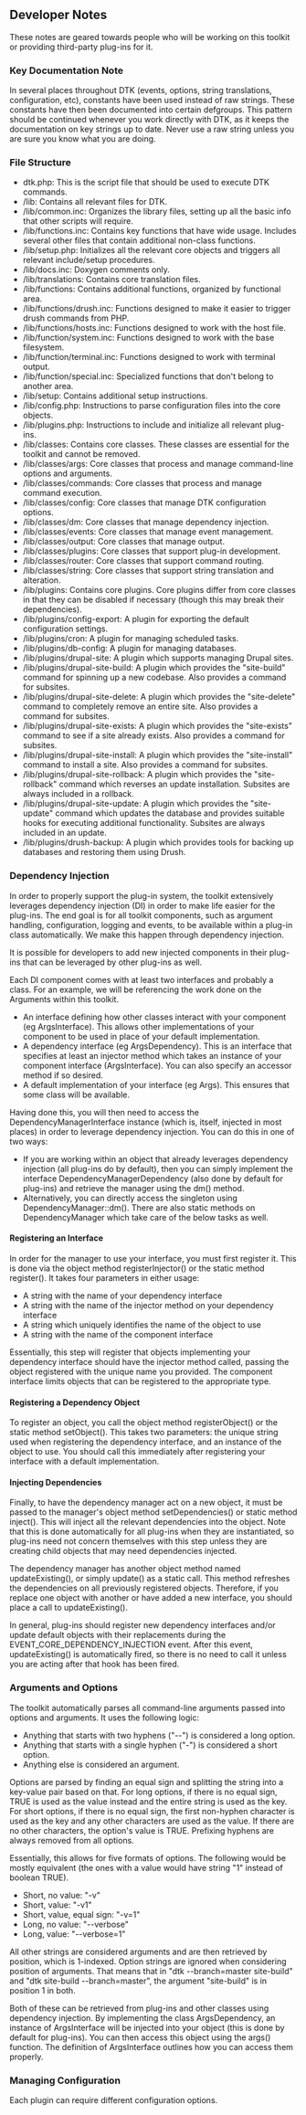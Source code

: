 ## Developer Notes

These notes are geared towards people who will be working on this toolkit or
providing third-party plug-ins for it.

### Key Documentation Note

In several places throughout DTK (events, options, string translations, 
configuration, etc), constants have been used instead of raw strings. These
constants have then been documented into certain defgroups. This pattern should
be continued whenever you work directly with DTK, as it keeps the documentation
on key strings up to date. Never use a raw string unless you are sure you know
what you are doing.


### File Structure

- dtk.php: This is the script file that should be used to execute DTK commands.
- /lib: Contains all relevant files for DTK.
- /lib/common.inc: Organizes the library files, setting up all the basic info
  that other scripts will require.
- /lib/functions.inc: Contains key functions that have wide usage. Includes
  several other files that contain additional non-class functions.
- /lib/setup.php: Initializes all the relevant core objects and triggers all
  relevant include/setup procedures.
- /lib/docs.inc: Doxygen comments only.
- /lib/translations: Contains core translation files.
- /lib/functions: Contains additional functions, organized by functional area.
- /lib/functions/drush.inc: Functions designed to make it easier to trigger
  drush commands from PHP.
- /lib/functions/hosts.inc: Functions designed to work with the host file.
- /lib/function/system.inc: Functions designed to work with the base filesystem.
- /lib/function/terminal.inc: Functions designed to work with terminal output.
- /lib/function/special.inc: Specialized functions that don't belong to another
  area.
- /lib/setup: Contains additional setup instructions.
- /lib/config.php: Instructions to parse configuration files into the core objects.
- /lib/plugins.php: Instructions to include and initialize all relevant plug-ins.
- /lib/classes: Contains core classes. These classes are essential for the toolkit
  and cannot be removed.
- /lib/classes/args: Core classes that process and manage command-line options and
  arguments.
- /lib/classes/commands: Core classes that process and manage command execution.
- /lib/classes/config: Core classes that manage DTK configuration options.
- /lib/classes/dm: Core classes that manage dependency injection.
- /lib/classes/events: Core classes that manage event management.
- /lib/classes/output: Core classes that manage output.
- /lib/classes/plugins: Core classes that support plug-in development.
- /lib/classes/router: Core classes that support command routing.
- /lib/classes/string: Core classes that support string translation and alteration.
- /lib/plugins: Contains core plugins. Core plugins differ from core classes in that
  they can be disabled if necessary (though this may break their dependencies).
- /lib/plugins/config-export: A plugin for exporting the default configuration settings.
- /lib/plugins/cron: A plugin for managing scheduled tasks.
- /lib/plugins/db-config: A plugin for managing databases.
- /lib/plugins/drupal-site: A plugin which supports managing Drupal sites.
- /lib/plugins/drupal-site-build: A plugin which provides the "site-build" command
  for spinning up a new codebase. Also provides a command for subsites.
- /lib/plugins/drupal-site-delete: A plugin which provides the "site-delete" command
  to completely remove an entire site. Also provides a command for subsites.
- /lib/plugins/drupal-site-exists: A plugin which provides the "site-exists" command
  to see if a site already exists. Also provides a command for subsites.
- /lib/plugins/drupal-site-install: A plugin which provides the "site-install" command
  to install a site. Also provides a command for subsites.
- /lib/plugins/drupal-site-rollback: A plugin which provides the "site-rollback" command
  which reverses an update installation. Subsites are always included in a rollback.
- /lib/plugins/drupal-site-update: A plugin which provides the "site-update" command
  which updates the database and provides suitable hooks for executing additional
  functionality. Subsites are always included in an update.
- /lib/plugins/drush-backup: A plugin which provides tools for backing up databases
  and restoring them using Drush.

### Dependency Injection

In order to properly support the plug-in system, the toolkit extensively 
leverages dependency injection (DI) in order to make life easier for the plug-ins.
The end goal is for all toolkit components, such as argument handling,
configuration, logging and events, to be available within a plug-in class
automatically. We make this happen through dependency injection. 

It is possible for developers to add new injected components in their
plug-ins that can be leveraged by other plug-ins as well.

Each DI component comes with at least two interfaces and probably a class. For 
an example, we will be referencing the work done on the Arguments within this 
toolkit.

- An interface defining how other classes interact with your component (eg
  ArgsInterface). This allows other implementations of your component to be 
  used in place of your default implementation.
- A dependency interface (eg ArgsDependency). This is an interface that 
  specifies at least an injector method which takes an instance of your 
  component interface (ArgsInterface). You can also specify an accessor method
  if so desired.
- A default implementation of your interface (eg Args). This ensures that 
  some class will be available.

Having done this, you will then need to access the DependencyManagerInterface
instance (which is, itself, injected in most places) in order to leverage
dependency injection. You can do this in one of two ways:

- If you are working within an object that already leverages dependency
  injection (all plug-ins do by default), then you can simply implement the
  interface DependencyManagerDependency (also done by default for plug-ins) 
  and retrieve the manager using the dm() method.
- Alternatively, you can directly access the singleton using 
  DependencyManager::dm(). There are also static methods on DependencyManager
  which take care of the below tasks as well.

#### Registering an Interface

In order for the manager to use your interface, you must first register it. This
is done via the object method registerInjector() or the static method register().
It takes four parameters in either usage:

- A string with the name of your dependency interface
- A string with the name of the injector method on your dependency interface
- A string which uniquely identifies the name of the object to use
- A string with the name of the component interface

Essentially, this step will register that objects implementing your dependency
interface should have the injector method called, passing the object registered
with the unique name you provided. The component interface limits objects that
can be registered to the appropriate type.

#### Registering a Dependency Object

To register an object, you call the object method registerObject() or the static
method setObject(). This takes two parameters: the unique string used when
registering the dependency interface, and an instance of the object to use. You
should call this immediately after registering your interface with a default
implementation.

#### Injecting Dependencies

Finally, to have the dependency manager act on a new object, it must be 
passed to the manager's object method setDependencies() or static method 
inject(). This will inject all the relevant dependencies into the object. Note
that this is done automatically for all plug-ins when they are instantiated,
so plug-ins need not concern themselves with this step unless they are creating
child objects that may need dependencies injected.

The dependency manager has another object method named updateExisting(), or 
simply update() as a static call. This method refreshes the dependencies on
all previously registered objects. Therefore, if you replace one object with
another or have added a new interface, you should place a call to 
updateExisting().

In general, plug-ins should register new dependency interfaces and/or update
default objects with their replacements during the 
EVENT_CORE_DEPENDENCY_INJECTION event. After this event, updateExisting() is
automatically fired, so there is no need to call it unless you are acting
after that hook has been fired.

### Arguments and Options

The toolkit automatically parses all command-line arguments passed into options
and arguments. It uses the following logic:

- Anything that starts with two hyphens ("--") is considered a long option.
- Anything that starts with a single hyphen ("-") is considered a short option.
- Anything else is considered an argument.

Options are parsed by finding an equal sign and splitting the string into a 
key-value pair based on that. For long options, if there is no equal sign, TRUE 
is used as the value instead and the entire string is used as the key. For
short options, if there is no equal sign, the first non-hyphen character is
used as the key and any other characters are used as the value. If there are 
no other characters, the option's value is TRUE. Prefixing hyphens are always
removed from all options.

Essentially, this allows for five formats of options. The following would be
mostly equivalent (the ones with a value would have string "1" instead of 
boolean TRUE).

- Short, no value: "-v"
- Short, value: "-v1"
- Short, value, equal sign: "-v=1"
- Long, no value: "--verbose"
- Long, value: "--verbose=1"

All other strings are considered arguments and are then retrieved by position,
which is 1-indexed. Option strings are ignored when considering position of 
arguments. That means that in 
"dtk --branch=master site-build" and "dtk site-build --branch=master",
the argument "site-build" is in position 1 in both.

Both of these can be retrieved from plug-ins and other classes using 
dependency injection. By implementing the class ArgsDependency, an instance
of ArgsInterface will be injected into your object (this is done by default
for plug-ins). You can then access this object using the args() function. The
definition of ArgsInterface outlines how you can access them properly.

### Managing Configuration

Each plugin can require different configuration options. 